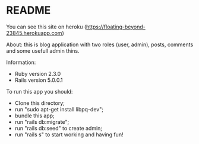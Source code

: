 # README

You can see this site on heroku (https://floating-beyond-23845.herokuapp.com)

About: this is blog application with two roles (user, admin), posts, comments and some usefull admin thins.

Information:
* Ruby version 2.3.0
* Rails version 5.0.0.1

To run this app you should:
* Clone this directory;
* run "sudo apt-get install libpq-dev";
* bundle this app;
* run "rails db:migrate";
* run "rails db:seed" to create admin;
* run "rails s" to start working and having fun!
